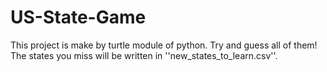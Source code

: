 # US-State-Game
This project is make by turtle module of python. Try and guess all of them! The states you miss will be written in ''new_states_to_learn.csv''.  
